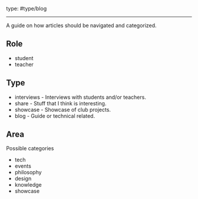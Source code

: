 
type: #type/blog 

---

A guide on how articles should be navigated and categorized.

## Role

- student 
- teacher


## Type

- interviews - Interviews with students and/or teachers.
- share - Stuff that I think is interesting.
- showcase - Showcase of club projects.
- blog - Guide or technical related.


## Area

Possible categories

- tech
- events
- philosophy
- design
- knowledge
- showcase